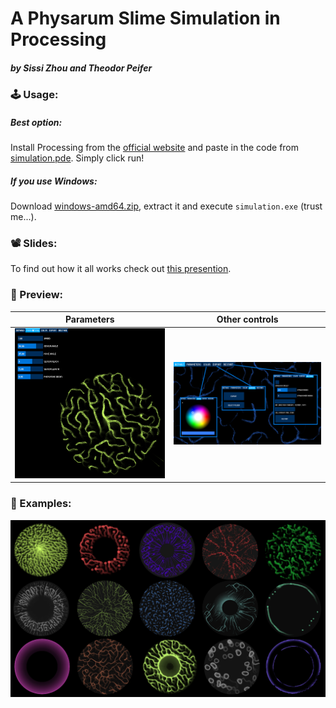 # A Physarum Slime Simulation in Processing

##### by Sissi Zhou and Theodor Peifer

### 🕹️ Usage:
##### Best option:
Install Processing from the [official website](https://processing.org/download) and paste in the code from [simulation.pde](./simulation.pde). Simply click run!

##### If you use Windows:
Download [windows-amd64.zip](./assets/windows-amd64.zip), extract it and execute ``simulation.exe`` (trust me...).

### 📽️ Slides:
To find out how it all works check out [this presention]().

### 👀 Preview:
Parameters             |  Other controls
:-------------------------:|:-------------------------:
![preview](./assets/preview.png)  |  ![preview](./assets/preview-control.png)


### 🦠 Examples:
![examples](./assets/examples.png)